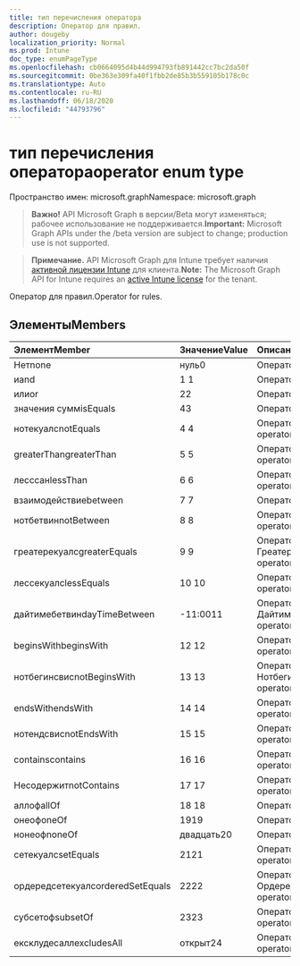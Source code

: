```yaml
---
title: тип перечисления оператора
description: Оператор для правил.
author: dougeby
localization_priority: Normal
ms.prod: Intune
doc_type: enumPageType
ms.openlocfilehash: cb0664095d4b44d994793fb891442cc7bc2da50f
ms.sourcegitcommit: 0be363e309fa40f1fbb2de85b3b559105b178c0c
ms.translationtype: Auto
ms.contentlocale: ru-RU
ms.lasthandoff: 06/18/2020
ms.locfileid: "44793796"
---
```

# <a name="operator-enum-type"></a><span data-ttu-id="9d5fc-103">тип перечисления оператора</span><span class="sxs-lookup"><span data-stu-id="9d5fc-103">operator enum type</span></span>

<span data-ttu-id="9d5fc-104">Пространство имен: microsoft.graph</span><span class="sxs-lookup"><span data-stu-id="9d5fc-104">Namespace: microsoft.graph</span></span>

> <span data-ttu-id="9d5fc-105">**Важно!** API Microsoft Graph в версии/Beta могут изменяться; рабочее использование не поддерживается.</span><span class="sxs-lookup"><span data-stu-id="9d5fc-105">**Important:** Microsoft Graph APIs under the /beta version are subject to change; production use is not supported.</span></span>

> <span data-ttu-id="9d5fc-106">**Примечание.** API Microsoft Graph для Intune требует наличия [активной лицензии Intune](https://go.microsoft.com/fwlink/?linkid=839381) для клиента.</span><span class="sxs-lookup"><span data-stu-id="9d5fc-106">**Note:** The Microsoft Graph API for Intune requires an [active Intune license](https://go.microsoft.com/fwlink/?linkid=839381) for the tenant.</span></span>

<span data-ttu-id="9d5fc-107">Оператор для правил.</span><span class="sxs-lookup"><span data-stu-id="9d5fc-107">Operator for rules.</span></span>

## <a name="members"></a><span data-ttu-id="9d5fc-108">Элементы</span><span class="sxs-lookup"><span data-stu-id="9d5fc-108">Members</span></span>
|<span data-ttu-id="9d5fc-109">Элемент</span><span class="sxs-lookup"><span data-stu-id="9d5fc-109">Member</span></span>|<span data-ttu-id="9d5fc-110">Значение</span><span class="sxs-lookup"><span data-stu-id="9d5fc-110">Value</span></span>|<span data-ttu-id="9d5fc-111">Описание</span><span class="sxs-lookup"><span data-stu-id="9d5fc-111">Description</span></span>|
|:---|:---|:---|
|<span data-ttu-id="9d5fc-112">Нет</span><span class="sxs-lookup"><span data-stu-id="9d5fc-112">none</span></span>|<span data-ttu-id="9d5fc-113">нуль</span><span class="sxs-lookup"><span data-stu-id="9d5fc-113">0</span></span>|<span data-ttu-id="9d5fc-114">Оператор None.</span><span class="sxs-lookup"><span data-stu-id="9d5fc-114">None operator.</span></span>|
|<span data-ttu-id="9d5fc-115">и</span><span class="sxs-lookup"><span data-stu-id="9d5fc-115">and</span></span>|<span data-ttu-id="9d5fc-116">1 </span><span class="sxs-lookup"><span data-stu-id="9d5fc-116">1</span></span>|<span data-ttu-id="9d5fc-117">Оператор and.</span><span class="sxs-lookup"><span data-stu-id="9d5fc-117">And operator.</span></span>|
|<span data-ttu-id="9d5fc-118">или</span><span class="sxs-lookup"><span data-stu-id="9d5fc-118">or</span></span>|<span data-ttu-id="9d5fc-119">2</span><span class="sxs-lookup"><span data-stu-id="9d5fc-119">2</span></span>|<span data-ttu-id="9d5fc-120">Оператор OR.</span><span class="sxs-lookup"><span data-stu-id="9d5fc-120">Or operator.</span></span>|
|<span data-ttu-id="9d5fc-121">значения сумм</span><span class="sxs-lookup"><span data-stu-id="9d5fc-121">isEquals</span></span>|<span data-ttu-id="9d5fc-122">4</span><span class="sxs-lookup"><span data-stu-id="9d5fc-122">3</span></span>|<span data-ttu-id="9d5fc-123">Оператору Equals.</span><span class="sxs-lookup"><span data-stu-id="9d5fc-123">IsEquals operator.</span></span>|
|<span data-ttu-id="9d5fc-124">нотекуалс</span><span class="sxs-lookup"><span data-stu-id="9d5fc-124">notEquals</span></span>|<span data-ttu-id="9d5fc-125">4 </span><span class="sxs-lookup"><span data-stu-id="9d5fc-125">4</span></span>|<span data-ttu-id="9d5fc-126">Оператор Нотекуалс.</span><span class="sxs-lookup"><span data-stu-id="9d5fc-126">NotEquals operator.</span></span>|
|<span data-ttu-id="9d5fc-127">greaterThan</span><span class="sxs-lookup"><span data-stu-id="9d5fc-127">greaterThan</span></span>|<span data-ttu-id="9d5fc-128">5 </span><span class="sxs-lookup"><span data-stu-id="9d5fc-128">5</span></span>|<span data-ttu-id="9d5fc-129">Оператор GreaterThan.</span><span class="sxs-lookup"><span data-stu-id="9d5fc-129">GreaterThan operator.</span></span>|
|<span data-ttu-id="9d5fc-130">лесссан</span><span class="sxs-lookup"><span data-stu-id="9d5fc-130">lessThan</span></span>|<span data-ttu-id="9d5fc-131">6 </span><span class="sxs-lookup"><span data-stu-id="9d5fc-131">6</span></span>|<span data-ttu-id="9d5fc-132">Оператор Лесссан.</span><span class="sxs-lookup"><span data-stu-id="9d5fc-132">LessThan operator.</span></span>|
|<span data-ttu-id="9d5fc-133">взаимодействие</span><span class="sxs-lookup"><span data-stu-id="9d5fc-133">between</span></span>|<span data-ttu-id="9d5fc-134">7 </span><span class="sxs-lookup"><span data-stu-id="9d5fc-134">7</span></span>|<span data-ttu-id="9d5fc-135">Оператор Between.</span><span class="sxs-lookup"><span data-stu-id="9d5fc-135">Between operator.</span></span>|
|<span data-ttu-id="9d5fc-136">нотбетвин</span><span class="sxs-lookup"><span data-stu-id="9d5fc-136">notBetween</span></span>|<span data-ttu-id="9d5fc-137">8 </span><span class="sxs-lookup"><span data-stu-id="9d5fc-137">8</span></span>|<span data-ttu-id="9d5fc-138">Оператор Нотбетвин.</span><span class="sxs-lookup"><span data-stu-id="9d5fc-138">NotBetween operator.</span></span>|
|<span data-ttu-id="9d5fc-139">греатерекуалс</span><span class="sxs-lookup"><span data-stu-id="9d5fc-139">greaterEquals</span></span>|<span data-ttu-id="9d5fc-140">9 </span><span class="sxs-lookup"><span data-stu-id="9d5fc-140">9</span></span>|<span data-ttu-id="9d5fc-141">Оператор Греатерекуалс.</span><span class="sxs-lookup"><span data-stu-id="9d5fc-141">GreaterEquals operator.</span></span>|
|<span data-ttu-id="9d5fc-142">лессекуалс</span><span class="sxs-lookup"><span data-stu-id="9d5fc-142">lessEquals</span></span>|<span data-ttu-id="9d5fc-143">10 </span><span class="sxs-lookup"><span data-stu-id="9d5fc-143">10</span></span>|<span data-ttu-id="9d5fc-144">Оператор Лессекуалс.</span><span class="sxs-lookup"><span data-stu-id="9d5fc-144">LessEquals operator.</span></span>|
|<span data-ttu-id="9d5fc-145">дайтимебетвин</span><span class="sxs-lookup"><span data-stu-id="9d5fc-145">dayTimeBetween</span></span>|<span data-ttu-id="9d5fc-146">-11:00</span><span class="sxs-lookup"><span data-stu-id="9d5fc-146">11</span></span>|<span data-ttu-id="9d5fc-147">Оператор Дайтимебетвин.</span><span class="sxs-lookup"><span data-stu-id="9d5fc-147">DayTimeBetween operator.</span></span>|
|<span data-ttu-id="9d5fc-148">beginsWith</span><span class="sxs-lookup"><span data-stu-id="9d5fc-148">beginsWith</span></span>|<span data-ttu-id="9d5fc-149">12 </span><span class="sxs-lookup"><span data-stu-id="9d5fc-149">12</span></span>|<span data-ttu-id="9d5fc-150">Оператор BeginsWith.</span><span class="sxs-lookup"><span data-stu-id="9d5fc-150">BeginsWith operator.</span></span>|
|<span data-ttu-id="9d5fc-151">нотбегинсвис</span><span class="sxs-lookup"><span data-stu-id="9d5fc-151">notBeginsWith</span></span>|<span data-ttu-id="9d5fc-152">13 </span><span class="sxs-lookup"><span data-stu-id="9d5fc-152">13</span></span>|<span data-ttu-id="9d5fc-153">Оператор Нотбегинсвис.</span><span class="sxs-lookup"><span data-stu-id="9d5fc-153">NotBeginsWith operator.</span></span>|
|<span data-ttu-id="9d5fc-154">endsWith</span><span class="sxs-lookup"><span data-stu-id="9d5fc-154">endsWith</span></span>|<span data-ttu-id="9d5fc-155">14 </span><span class="sxs-lookup"><span data-stu-id="9d5fc-155">14</span></span>|<span data-ttu-id="9d5fc-156">Оператор EndsWith.</span><span class="sxs-lookup"><span data-stu-id="9d5fc-156">EndsWith operator.</span></span>|
|<span data-ttu-id="9d5fc-157">нотендсвис</span><span class="sxs-lookup"><span data-stu-id="9d5fc-157">notEndsWith</span></span>|<span data-ttu-id="9d5fc-158">15 </span><span class="sxs-lookup"><span data-stu-id="9d5fc-158">15</span></span>|<span data-ttu-id="9d5fc-159">Оператор Нотендсвис.</span><span class="sxs-lookup"><span data-stu-id="9d5fc-159">NotEndsWith operator.</span></span>|
|<span data-ttu-id="9d5fc-160">contains</span><span class="sxs-lookup"><span data-stu-id="9d5fc-160">contains</span></span>|<span data-ttu-id="9d5fc-161">16 </span><span class="sxs-lookup"><span data-stu-id="9d5fc-161">16</span></span>|<span data-ttu-id="9d5fc-162">Оператор Contains.</span><span class="sxs-lookup"><span data-stu-id="9d5fc-162">Contains operator.</span></span>|
|<span data-ttu-id="9d5fc-163">Несодержит</span><span class="sxs-lookup"><span data-stu-id="9d5fc-163">notContains</span></span>|<span data-ttu-id="9d5fc-164">17 </span><span class="sxs-lookup"><span data-stu-id="9d5fc-164">17</span></span>|<span data-ttu-id="9d5fc-165">Оператор Несодержит.</span><span class="sxs-lookup"><span data-stu-id="9d5fc-165">NotContains operator.</span></span>|
|<span data-ttu-id="9d5fc-166">аллоф</span><span class="sxs-lookup"><span data-stu-id="9d5fc-166">allOf</span></span>|<span data-ttu-id="9d5fc-167">18 </span><span class="sxs-lookup"><span data-stu-id="9d5fc-167">18</span></span>|<span data-ttu-id="9d5fc-168">Оператор Аллоф.</span><span class="sxs-lookup"><span data-stu-id="9d5fc-168">AllOf operator.</span></span>|
|<span data-ttu-id="9d5fc-169">онеоф</span><span class="sxs-lookup"><span data-stu-id="9d5fc-169">oneOf</span></span>|<span data-ttu-id="9d5fc-170">19</span><span class="sxs-lookup"><span data-stu-id="9d5fc-170">19</span></span>|<span data-ttu-id="9d5fc-171">Оператор Онеоф.</span><span class="sxs-lookup"><span data-stu-id="9d5fc-171">OneOf operator.</span></span>|
|<span data-ttu-id="9d5fc-172">нонеоф</span><span class="sxs-lookup"><span data-stu-id="9d5fc-172">noneOf</span></span>|<span data-ttu-id="9d5fc-173">двадцать</span><span class="sxs-lookup"><span data-stu-id="9d5fc-173">20</span></span>|<span data-ttu-id="9d5fc-174">Оператор Нонеоф.</span><span class="sxs-lookup"><span data-stu-id="9d5fc-174">NoneOf operator.</span></span>|
|<span data-ttu-id="9d5fc-175">сетекуалс</span><span class="sxs-lookup"><span data-stu-id="9d5fc-175">setEquals</span></span>|<span data-ttu-id="9d5fc-176">21</span><span class="sxs-lookup"><span data-stu-id="9d5fc-176">21</span></span>|<span data-ttu-id="9d5fc-177">Оператор Сетекуалс.</span><span class="sxs-lookup"><span data-stu-id="9d5fc-177">SetEquals operator.</span></span>|
|<span data-ttu-id="9d5fc-178">ордередсетекуалс</span><span class="sxs-lookup"><span data-stu-id="9d5fc-178">orderedSetEquals</span></span>|<span data-ttu-id="9d5fc-179">22</span><span class="sxs-lookup"><span data-stu-id="9d5fc-179">22</span></span>|<span data-ttu-id="9d5fc-180">Оператор Ордередсетекуалс.</span><span class="sxs-lookup"><span data-stu-id="9d5fc-180">OrderedSetEquals operator.</span></span>|
|<span data-ttu-id="9d5fc-181">субсетоф</span><span class="sxs-lookup"><span data-stu-id="9d5fc-181">subsetOf</span></span>|<span data-ttu-id="9d5fc-182">23</span><span class="sxs-lookup"><span data-stu-id="9d5fc-182">23</span></span>|<span data-ttu-id="9d5fc-183">Оператор Субсетоф.</span><span class="sxs-lookup"><span data-stu-id="9d5fc-183">SubsetOf operator.</span></span>|
|<span data-ttu-id="9d5fc-184">ексклудесалл</span><span class="sxs-lookup"><span data-stu-id="9d5fc-184">excludesAll</span></span>|<span data-ttu-id="9d5fc-185">открыт</span><span class="sxs-lookup"><span data-stu-id="9d5fc-185">24</span></span>|<span data-ttu-id="9d5fc-186">Оператор Ексклудесалл.</span><span class="sxs-lookup"><span data-stu-id="9d5fc-186">ExcludesAll operator.</span></span>|



